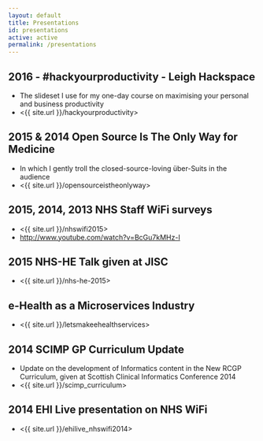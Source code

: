 ```yaml
---
layout: default
title: Presentations
id: presentations
active: active
permalink: /presentations
---
```


## 2016 - #hackyourproductivity - Leigh Hackspace
* The slideset I use for my one-day course on maximising your personal and business productivity
* <{{ site.url }}/hackyourproductivity>

## 2015 & 2014 Open Source Is The Only Way for Medicine
* In which I gently troll the closed-source-loving über-Suits in the audience
* <{{ site.url }}/opensourceistheonlyway>

## 2015, 2014, 2013 NHS Staff WiFi surveys

* <{{ site.url }}/nhswifi2015>
* http://www.youtube.com/watch?v=BcGu7kMHz-I

## 2015 NHS-HE Talk given at JISC

* <{{ site.url }}/nhs-he-2015>

## e-Health as a Microservices Industry

* <{{ site.url }}/letsmakeehealthservices>

## 2014 SCIMP GP Curriculum Update
* Update on the development of Informatics content in the New RCGP Curriculum, given at Scottish Clinical Informatics Conference 2014
* <{{ site.url }}/scimp_curriculum>

## 2014 EHI Live presentation on NHS WiFi

* <{{ site.url }}/ehilive_nhswifi2014>
